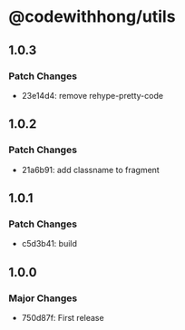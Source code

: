 # @codewithhong/utils

## 1.0.3

### Patch Changes

- 23e14d4: remove rehype-pretty-code

## 1.0.2

### Patch Changes

- 21a6b91: add classname to fragment

## 1.0.1

### Patch Changes

- c5d3b41: build

## 1.0.0

### Major Changes

- 750d87f: First release
